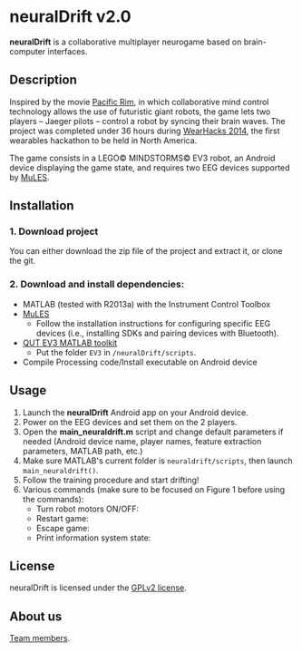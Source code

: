 # neuralDrift v2.0

**neuralDrift** is a collaborative multiplayer neurogame based on brain-computer interfaces.

## Description

Inspired by the movie [Pacific Rim](http://en.wikipedia.org/wiki/Pacific_Rim_%28film%29),
in which collaborative mind control technology allows the use of futuristic giant robots,
the game lets two players – Jaeger pilots – control a robot by syncing their brain waves.
The project was completed under 36 hours during [WearHacks 2014](http://www.wearhacks.com/),
the first wearables hackathon to be held in North America. 

The game consists in a LEGO&copy; MINDSTORMS&copy; EV3 robot, an Android device displaying the game state, and requires two EEG devices supported by [MuLES](https://github.com/MuSAELab/MuLES).


## Installation

### 1. Download project

You can either download the zip file of the project and extract it, or clone the git.

### 2. Download and install dependencies:

- MATLAB (tested with R2013a) with the Instrument Control Toolbox
- [MuLES](https://github.com/MuSAELab/MuLES)
	* Follow the installation instructions for configuring specific EEG devices (i.e., installing SDKs and pairing devices with Bluetooth).
- [QUT EV3 MATLAB toolkit](https://code.google.com/p/matlab-toolboxes-robotics-vision/source/browse/#svn%2Fmatlab%2Frobot%2Ftrunk)
	* Put the folder ```EV3``` in ```/neuralDrift/scripts```.
- Compile Processing code/Install executable on Android device

## Usage

1. Launch the **neuralDrift** Android app on your Android device.
2. Power on the EEG devices and set them on the 2 players.
3. Open the **main_neuraldrift.m** script and change default parameters if needed (Android device name, player names, feature extraction parameters, MATLAB path, etc.)
4. Make sure MATLAB's current folder is ```neuraldrift/scripts```, then launch ```main_neuraldrift()```.
5. Follow the training procedure and start drifting!
6. Various commands (make sure to be focused on Figure 1 before using the commands):
	* Turn robot motors ON/OFF: <SPACE>
	* Restart game: <r>
	* Escape game: <Esc>
	* Print information system state: <n>

## License

neuralDrift is licensed under the [GPLv2 license](LICENSE.md).

## About us

[Team members](http://neuraldrift.net/?page_id=12).
